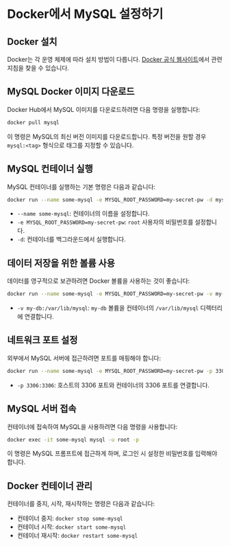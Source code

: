 
# Docker에서 MySQL 설정하기

## Docker 설치

Docker는 각 운영 체제에 따라 설치 방법이 다릅니다. [Docker 공식 웹사이트](https://docs.docker.com/get-docker/)에서 관련 지침을 찾을 수 있습니다.

## MySQL Docker 이미지 다운로드

Docker Hub에서 MySQL 이미지를 다운로드하려면 다음 명령을 실행합니다:

```bash
docker pull mysql
```

이 명령은 MySQL의 최신 버전 이미지를 다운로드합니다. 특정 버전을 원할 경우 `mysql:<tag>` 형식으로 태그를 지정할 수 있습니다.

## MySQL 컨테이너 실행

MySQL 컨테이너를 실행하는 기본 명령은 다음과 같습니다:

```bash
docker run --name some-mysql -e MYSQL_ROOT_PASSWORD=my-secret-pw -d mysql
```

- `--name some-mysql`: 컨테이너의 이름을 설정합니다.
- `-e MYSQL_ROOT_PASSWORD=my-secret-pw`: `root` 사용자의 비밀번호를 설정합니다.
- `-d`: 컨테이너를 백그라운드에서 실행합니다.

## 데이터 저장을 위한 볼륨 사용

데이터를 영구적으로 보관하려면 Docker 볼륨을 사용하는 것이 좋습니다:

```bash
docker run --name some-mysql -e MYSQL_ROOT_PASSWORD=my-secret-pw -v my-db:/var/lib/mysql -d mysql
```

- `-v my-db:/var/lib/mysql`: `my-db` 볼륨을 컨테이너의 `/var/lib/mysql` 디렉터리에 연결합니다.

## 네트워크 포트 설정

외부에서 MySQL 서버에 접근하려면 포트를 매핑해야 합니다:

```bash
docker run --name some-mysql -e MYSQL_ROOT_PASSWORD=my-secret-pw -p 3306:3306 -d mysql
```

- `-p 3306:3306`: 호스트의 3306 포트와 컨테이너의 3306 포트를 연결합니다.

## MySQL 서버 접속

컨테이너에 접속하여 MySQL을 사용하려면 다음 명령을 사용합니다:

```bash
docker exec -it some-mysql mysql -u root -p
```

이 명령은 MySQL 프롬프트에 접근하게 하며, 로그인 시 설정한 비밀번호를 입력해야 합니다.

## Docker 컨테이너 관리

컨테이너를 중지, 시작, 재시작하는 명령은 다음과 같습니다:

- 컨테이너 중지: `docker stop some-mysql`
- 컨테이너 시작: `docker start some-mysql`
- 컨테이너 재시작: `docker restart some-mysql`

